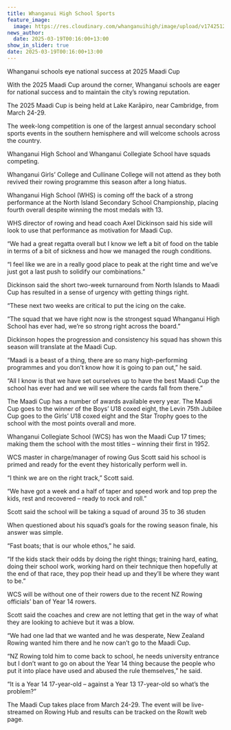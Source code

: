 ```yaml
---
title: Whanganui High School Sports
feature_image:
  image: https://res.cloudinary.com/whanganuihigh/image/upload/v1742512480/News/maadi.jpg
news_author:
  date: 2025-03-19T00:16:00+13:00
show_in_slider: true
date: 2025-03-19T00:16:00+13:00
---
```

Whanganui schools eye national success at 2025 Maadi Cup



With the 2025 Maadi Cup around the corner, Whanganui schools are eager for national success and to maintain the city’s rowing reputation.

The 2025 Maadi Cup is being held at Lake Karāpiro, near Cambridge, from March 24-29.

The week-long competition is one of the largest annual secondary school sports events in the southern hemisphere and will welcome schools across the country.

Whanganui High School and Whanganui Collegiate School have squads competing.

Whanganui Girls’ College and Cullinane College will not attend as they both revived their rowing programme this season after a long hiatus.

Whanganui High School (WHS) is coming off the back of a strong performance at the North Island Secondary School Championship, placing fourth overall despite winning the most medals with 13.

WHS director of rowing and head coach Axel Dickinson said his side will look to use that performance as motivation for Maadi Cup.

“We had a great regatta overall but I know we left a bit of food on the table in terms of a bit of sickness and how we managed the rough conditions.

“I feel like we are in a really good place to peak at the right time and we’ve just got a last push to solidify our combinations.”

Dickinson said the short two-week turnaround from North Islands to Maadi Cup has resulted in a sense of urgency with getting things right.

“These next two weeks are critical to put the icing on the cake.

“The squad that we have right now is the strongest squad Whanganui High School has ever had, we’re so strong right across the board.”

Dickinson hopes the progression and consistency his squad has shown this season will translate at the Maadi Cup.

“Maadi is a beast of a thing, there are so many high-performing programmes and you don’t know how it is going to pan out,” he said.

“All I know is that we have set ourselves up to have the best Maadi Cup the school has ever had and we will see where the cards fall from there.”

The Maadi Cup has a number of awards available every year. The Maadi Cup goes to the winner of the Boys’ U18 coxed eight, the Levin 75th Jubilee Cup goes to the Girls’ U18 coxed eight and the Star Trophy goes to the school with the most points overall and more.

Whanganui Collegiate School (WCS) has won the Maadi Cup 17 times; making them the school with the most titles – winning their first in 1952.

WCS master in charge/manager of rowing Gus Scott said his school is primed and ready for the event they historically perform well in.

“I think we are on the right track,” Scott said.

“We have got a week and a half of taper and speed work and top prep the kids, rest and recovered – ready to rock and roll.”

Scott said the school will be taking a squad of around 35 to 36 studen

When questioned about his squad’s goals for the rowing season finale, his answer was simple.

“Fast boats; that is our whole ethos,” he said.

“If the kids stack their odds by doing the right things; training hard, eating, doing their school work, working hard on their technique then hopefully at the end of that race, they pop their head up and they’ll be where they want to be.”

WCS will be without one of their rowers due to the recent NZ Rowing officials’ ban of Year 14 rowers.

Scott said the coaches and crew are not letting that get in the way of what they are looking to achieve but it was a blow.

“We had one lad that we wanted and he was desperate, New Zealand Rowing wanted him there and he now can’t go to the Maadi Cup.

“NZ Rowing told him to come back to school, he needs university entrance but I don’t want to go on about the Year 14 thing because the people who put it into place have used and abused the rule themselves,” he said.

“It is a Year 14 17-year-old – against a Year 13 17-year-old so what’s the problem?”

The Maadi Cup takes place from March 24-29. The event will be live-streamed on Rowing Hub and results can be tracked on the RowIt web page.
